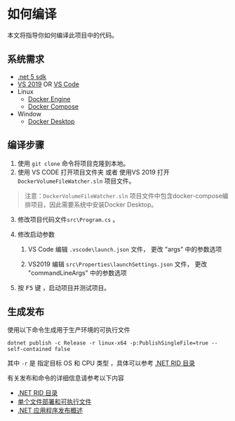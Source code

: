   
#  如何编译
  
  
  
本文将指导你如何编译此项目中的代码。
  
  
##  系统需求
  
  
- [.net 5 sdk](https://dotnet.microsoft.com/download )
- [VS 2019](https://visualstudio.microsoft.com/ ) OR [VS Code](https://code.visualstudio.com/ )
- Linux
  - [Docker Engine](https://docs.docker.com/engine/install/ )
  - [Docker Compose](https://docs.docker.com/compose/install/ )
- Window
  - [Docker Desktop](https://docs.docker.com/docker-for-windows/install/ )
  
  
##  编译步骤
  
  
  
1. 使用 `git clone` 命令将项目克隆到本地。
2. 使用 VS CODE 打开项目文件夹 或者 使用VS 2019 打开 `DockerVolumeFileWatcher.sln` 项目文件。
> 注意：`DockerVolumeFileWatcher.sln` 项目文件中包含docker-compose编排项目，因此需要系统中安装Docker Desktop。
3. 修改项目代码文件`src\Program.cs` 。
4. 修改启动参数
   1. VS Code 
       编辑 `.vscode\launch.json` 文件， 更改 "args" 中的参数选项
  
   2. VS2019
       编辑 `src\Properties\launchSettings.json` 文件， 更改 "commandLineArgs" 中的参数选项
  
5. 按 <kbd>F5</kbd> 键  ，启动项目并测试项目。
  
  
  
##  生成发布
  
  
  
使用以下命令生成用于生产环境的可执行文件
  
```
dotnet publish -c Release -r linux-x64 -p:PublishSingleFile=true --self-contained false
```
其中 `-r` 是 指定目标 OS 和 CPU 类型 ，具体可以参考 [.NET RID 目录][1]
  
有关发布和命令的详细信息请参考以下内容
  
- [.NET RID 目录][1]
- [单个文件部署和可执行文件][2]
- [.NET 应用程序发布概述][3]
  
[1]: https://docs.microsoft.com/zh-cn/dotnet/core/rid-catalog
[2]: https://docs.microsoft.com/zh-cn/dotnet/core/deploying/single-file
[3]: https://docs.microsoft.com/zh-cn/dotnet/core/deploying
  